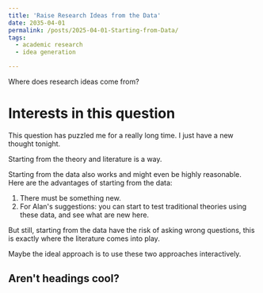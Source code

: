 ```yaml
---
title: 'Raise Research Ideas from the Data'
date: 2035-04-01
permalink: /posts/2025-04-01-Starting-from-Data/
tags:
  - academic research
  - idea generation

---
```


Where does research ideas come from?

Interests in this question
======

This question has puzzled me for a really long time. I just have a new thought tonight. 


Starting from the theory and literature is a way. 

Starting from the data also works and might even be highly reasonable. Here are the advantages of starting from the data:
1. There must be something new.
2. For Alan's suggestions: you can start to test traditional theories using these data, and see what are new here.

But still, starting from the data have the risk of asking wrong questions, this is exactly where the literature comes into play.

Maybe the ideal approach is to use these two approaches interactively. 



Aren't headings cool?
------
